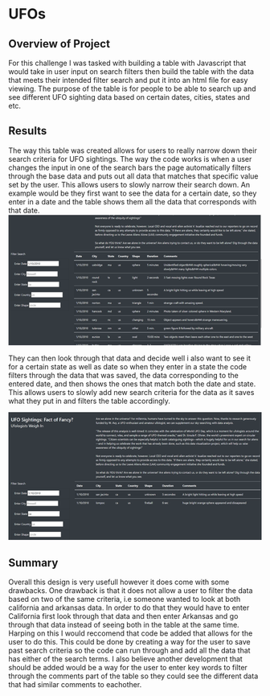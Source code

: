 # UFOs
## Overview of Project
For this challenge I was tasked with building a table with Javascript that would take in user input on search filters then build the table with the data that meets their intended filter search and put it into an html file for easy viewing. The purpose of the table is for people to be able to search up and see different UFO sighting data based on certain dates, cities, states and etc.
## Results 
The way this table was created allows for users to really narrow down their search criteria for UFO sightings. The way the code works is when a user changes the input in one of the search bars the page automatically filters through the base data and puts out all data that matches that specific value set by the user. This allows users to slowly narrow their search down. An example would be they first want to see the data for a certain date, so they enter in a date and the table shows them all the data that corresponds with that date. 
![alt text](https://github.com/Cdonovan87/UFOs/blob/main//Static/images/datefilter.png)

They can then look through that data and decide well i also want to see it for a certain state as well as date so when they enter in a state the code filters through the data that was saved, the data corresponding to the entered date, and then shows the ones that match both the date and state. This allows users to slowly add new search criteria for the data  as it saves what they put in and filters the table accordingly.

![alt text](https://github.com/Cdonovan87/UFOs/blob/main/Static/images/statefilter.png)
## Summary
Overall this design is very usefull however it does come with some drawbacks. One drawback is that it does not allow a user to filter the data based on two of the same criteria, i.e someone wanted to look at both california and arkansas data. In order to do that they would have to enter California first look through that data and then enter Arkansas and go through that data instead of seeing both in the table at the same time. Harping on this I would reccomend that code be added that allows for the user to do this. This could be done by creating a way for the user to save past search criteria so the code can run through and add all the data that has either of the search terms. I also believe another development that should be added would be a way for the user to enter key words to filter through the comments part of the table so they could see the different data that had similar comments to eachother.
